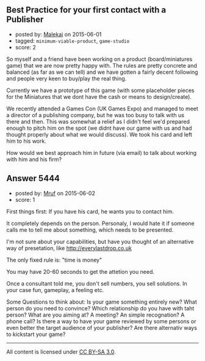 ## Best Practice for your first contact with a Publisher

- posted by: [Malekai](https://stackexchange.com/users/5820495/malekai) on 2015-06-01
- tagged: `minimum-viable-product`, `game-studio`
- score: 2

So myself and a friend have been working on a product (board/miniatures game) that we are now pretty happy with. The rules are pretty concrete and balanced (as far as we can tell) and we have gotten a fairly decent following and people very keen to buy/play the real thing.

Currently we have a prototype of this game (with some placeholder pieces for the Miniatures that we dont have the cash or means to design/create).

We recently attended a Games Con (UK Games Expo) and managed to meet a director of a publishing company, but he was too busy to talk with us there and then. This was somewhat a relief as I didn't feel we'd prepared enough to pitch him on the spot (we didnt have our game with us and had thought properly about what we would discuss). We took his card and left him to his work.

How would we best approach him in future (via email) to talk about working with him and his firm?


## Answer 5444

- posted by: [Mruf](https://stackexchange.com/users/3246202/mruf) on 2015-06-02
- score: 1

First things first: If you have his card, he wants you to contact him.

It completely depends on the person. Personaly, I would hate it if someone calls me to tell me about something, which needs to be presented.

I'm not sure about your capabilities, but have you thought of an alternative way of presetation, like http://everylastdrop.co.uk

The only fixed rule is: "time is money"

You may have 20-60 seconds to get the attetion you need.

Once a consultant told me, you don't sell numbers, you sell solutions. In your case fun, gameplay, a feeling etc.

Some Questions to think about:
Is your game something entirely new?
What person do you need to convince?
Which relationship do you have with taht person?
What are you aiming at? A meeting? An simple recognation? A phone call?
Is there a way to have your game reviewed by some persons or even better the target audience of your publisher?
Are there alternativ ways to kickstart your game?



---

All content is licensed under [CC BY-SA 3.0](https://creativecommons.org/licenses/by-sa/3.0/).
